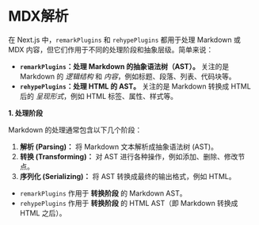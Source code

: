 # MDX解析

在 Next.js 中，`remarkPlugins` 和 `rehypePlugins` 都用于处理 Markdown 或 MDX 内容，但它们作用于不同的处理阶段和抽象层级。简单来说：

- **`remarkPlugins`：处理 Markdown 的抽象语法树（AST）。** 关注的是 Markdown 的 *逻辑结构* 和 *内容*，例如标题、段落、列表、代码块等。
- **`rehypePlugins`：处理 HTML 的 AST。** 关注的是 Markdown 转换成 HTML 后的 *呈现形式*，例如 HTML 标签、属性、样式等。

**1. 处理阶段**

Markdown 的处理通常包含以下几个阶段：

1. **解析 (Parsing)：** 将 Markdown 文本解析成抽象语法树 (AST)。
2. **转换 (Transforming)：** 对 AST 进行各种操作，例如添加、删除、修改节点。
3. **序列化 (Serializing)：** 将 AST 转换成最终的输出格式，例如 HTML。
- `remarkPlugins` 作用于 **转换阶段** 的 Markdown AST。
- `rehypePlugins` 作用于 **转换阶段** 的 HTML AST（即 Markdown 转换成 HTML 之后）。